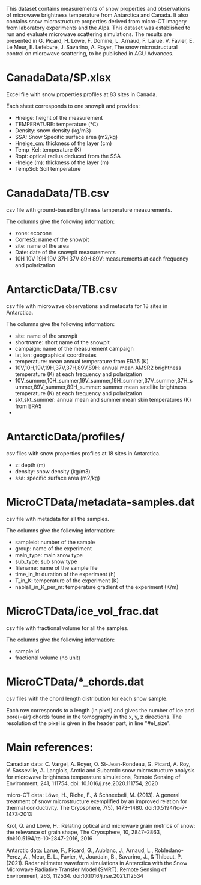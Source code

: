 

This dataset contains measurements of snow properties and observations of microwave brightness temperature from Antarctica and Canada. It also contains snow microstructure properties derived from micro-CT imagery  from laboratory experiments and the Alps. This dataset was established to run and evaluate microwave scattering simulations. The results are presented in G. Picard, H. Löwe, F. Domine, L. Arnaud, F. Larue, V. Favier, E. Le Meur, E. Lefebvre, J. Savarino, A. Royer, The snow microstructural control on microwave scattering, to be published in AGU Advances.


# CanadaData/SP.xlsx

Excel file with snow properties profiles at 83 sites in Canada.

Each sheet corresponds to one snowpit and provides:
- Hneige: height of the measurement
- TEMPERATURE: temperature (°C)
- Density: snow density (kg/m3)
- SSA: Snow Specific surface area (m2/kg)
- Hneige_cm: thickness of the layer (cm)
- Temp_Kel: temperature (K)
- Ropt: optical radius deduced from the SSA
- Hneige (m): thickness of the layer (m)
- TempSol: Soil temperature

# CanadaData/TB.csv

csv file with ground-based brigthness temperature measurements.

The columns give the following information:
- zone:  ecozone
- CorresS: name of the snowpit
- site: name of the area
- Date: date of the snowpit measurements
- 10H 10V 19H 19V 37H 37V 89H 89V: measurements at each frequency and polarization

# AntarcticData/TB.csv

csv file with microwave observations and metadata for 18 sites in Antarctica.

The columns give the following information:
- site: name of the snowpit
- shortname: short name of the snowpit
- campaign: name of the measurement campaign
- lat,lon: geographical coordinates
- temperature: mean annual temperature from ERA5 (K)
- 10V,10H,19V,19H,37V,37H,89V,89H: annual mean AMSR2 brightness temperature (K) at each frequency and polarization
- 10V_summer,10H_summer,19V_summer,19H_summer,37V_summer,37H_summer,89V_summer,89H_summer: summer mean satellite brightness temperature (K) at each frequency and polarization
- skt,skt_summer: annual mean and summer mean skin temperatures (K) from ERA5
- 
# AntarcticData/profiles/

csv files with snow properties profiles at 18 sites in Antarctica.

- z: depth (m)
- density: snow density (kg/m3)
- ssa: specific surface area (m2/kg)

# MicroCTData/metadata-samples.dat

csv file with metadata for all the samples.

The columns give the following information:
- sampleid: number of the sample
- group: name of the experiment
- main_type: main snow type
- sub_type: sub snow type
- filename: name of the sample file
- time_in_h: duration of the experiment (h)
- T_in_K: temperature of the experiment (K)
- nablaT_in_K_per_m: temperature gradient of the experiment (K/m)

# MicroCTData/ice_vol_frac.dat

csv file with fractional volume for all the samples.

The columns give the following information:
- sample id
- fractional volume (no unit)

# MicroCTData/\*\_chords.dat

csv files with the chord length distribution for each snow sample.

Each row corresponds to a length (in pixel) and gives the number of ice and pore(=air) chords found in the tomography in the x, y, z directions.
The resolution of the pixel is given in the header part, in line "#el_size".


# Main references:

Canadian data: C. Vargel, A. Royer, O. St-Jean-Rondeau, G. Picard, A. Roy, V. Sasseville, A. Langlois, Arctic and Subarctic snow microstructure analysis for microwave brightness temperature simulations, Remote Sensing of Environment, 241, 111754, doi: 10.1016/j.rse.2020.111754, 2020

micro-CT data: Löwe, H., Riche, F., & Schneebeli, M. (2013). A general treatment of snow microstructure exemplified by an improved relation for thermal conductivity. The Cryosphere, 7(5), 1473–1480. doi:10.5194/tc-7-1473-2013

Krol, Q. and Löwe, H.: Relating optical and microwave grain metrics of snow: the relevance of grain shape, The Cryosphere, 10, 2847–2863, doi:10.5194/tc-10-2847-2016, 2016

Antarctic data: Larue, F., Picard, G., Aublanc, J., Arnaud, L., Robledano-Perez, A., Meur, E. L., Favier, V., Jourdain, B., Savarino, J., & Thibaut, P. (2021). Radar altimeter waveform simulations in Antarctica with the Snow Microwave Radiative Transfer Model (SMRT). Remote Sensing of Environment, 263, 112534. doi:10.1016/j.rse.2021.112534

